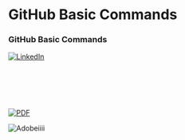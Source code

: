 # GitHub Basic Commands



### GitHub Basic Commands

[![LinkedIn][linkedin-shield]][linkedin-url]

[linkedin-shield]: https://img.shields.io/badge/-LinkedIn-black.svg?style=for-the-badge&logo=linkedin&colorB=555
[linkedin-url]: https://linkedin.com/in/othneildrew




</br>
</br>
</br>
</br>


[![PDF][pdf-shield]][pdf-url]

[pdf-shield]: https://www.citypng.com/photo/28389/pdf-download-yellow-outline-button-icon-logo-png

[pdf-url]: https://linkedin.com/in/othneildrew
















![Adobeiiii](https://img.shields.io/static/v1?style=for-the-badge&message=Adobe&color=FF0000&logo=Adobe&logoColor=FFFFFF&label=)

